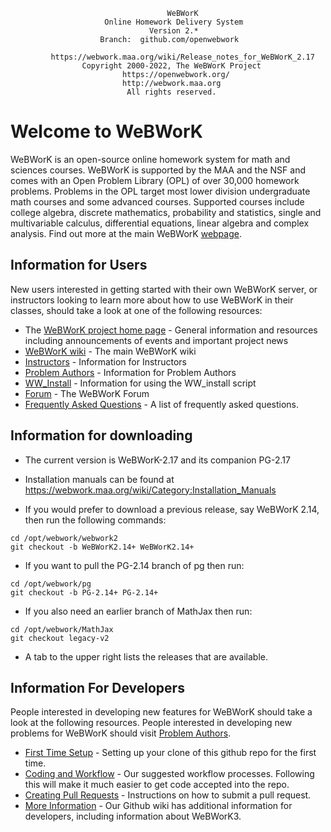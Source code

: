                                        WeBWorK
                         Online Homework Delivery System
                                   Version 2.*
                        Branch:  github.com/openwebwork

             https://webwork.maa.org/wiki/Release_notes_for_WeBWorK_2.17
                    Copyright 2000-2022, The WeBWorK Project
                             https://openwebwork.org/
                             http://webwork.maa.org
                              All rights reserved.

# Welcome to WeBWorK

WeBWorK is an open-source online homework system for math and sciences courses. WeBWorK is supported by the MAA and the NSF and comes with an Open Problem Library (OPL) of over 30,000 homework problems. Problems in the OPL target most lower division undergraduate math courses and some advanced courses. Supported courses include college algebra, discrete mathematics, probability and statistics, single and multivariable calculus, differential equations, linear algebra and complex analysis.  Find out more at the main WeBWorK [webpage](http://webwork.maa.org).

## Information for Users

New users interested in getting started with their own WeBWorK server, or instructors looking to learn more about how to use WeBWorK in their classes, should take a look at one of the following resources:
*  The [WeBWorK project home page](https://openwebwork.org/) - General information and resources including announcements of events and important project news
*  [WeBWorK wiki](http://webwork.maa.org/wiki/Main_Page) - The main WeBWorK wiki
*  [Instructors](http://webwork.maa.org/wiki/Instructors) - Information for Instructors
*  [Problem Authors](http://webwork.maa.org/wiki/Authors) - Information for Problem Authors
*  [WW_Install](http://github.com/aubreyja/ww_install) - Information for using the WW_install script
*  [Forum](http://webwork.maa.org/moodle/mod/forum/index.php?id=3) - The WeBWorK Forum
*  [Frequently Asked Questions](https://github.com/openwebwork/webwork2/wiki/Frequently-Asked-Questions) - A list of frequently asked questions.

## Information for downloading

* The current version is WeBWorK-2.17 and its companion PG-2.17

* Installation manuals can be found at https://webwork.maa.org/wiki/Category:Installation_Manuals

* If you would prefer to download a previous release, say WeBWorK 2.14, then run the following commands:

```
cd /opt/webwork/webwork2
git checkout -b WeBWorK2.14+ WeBWorK2.14+
```
* If you want to pull the PG-2.14 branch of pg then run:

```
cd /opt/webwork/pg
git checkout -b PG-2.14+ PG-2.14+
```
* If you also need an earlier branch of MathJax then run:

```
cd /opt/webwork/MathJax
git checkout legacy-v2
```

* A tab to the upper right lists the releases that are available.

## Information For Developers

People interested in developing new features for WeBWorK should take a look at the following resources.  People interested in developing new problems for WeBWorK should visit [Problem Authors](http://webwork.maa.org/wiki/Authors).
*  [First Time Setup](https://github.com/openwebwork/webwork2/wiki/First-Time-Setup) - Setting up your clone of this github repo for the first time.
*  [Coding and Workflow](https://github.com/openwebwork/webwork2/wiki/Coding-and-Workflow) -  Our suggested workflow processes.  Following this will make it much easier to get code accepted into the repo.
*  [Creating Pull Requests](https://github.com/openwebwork/webwork2/wiki/Creating-Pull-Requests) - Instructions on how to submit a pull request.
*  [More Information](https://github.com/openwebwork/webwork2/wiki/) - Our Github wiki has additional information for developers, including information about WeBWorK3.
